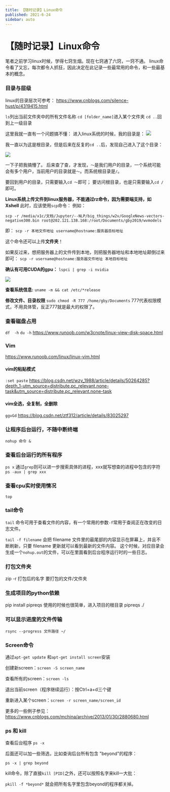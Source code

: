 ```yaml
---
title: 【随时记录】Linux命令
published: 2021-6-24
sidebar: auto
---
```


# 【随时记录】Linux命令

笔者之前学习linux时候，学得七窍生烟。现在七窍通了六窍，一窍不通。
linux命令看了又忘，每次都令人抓狂，因此决定在此记录一些最常用的命令，和一些最基本的概念。



### 目录与层级

linux的目录层次可参考：
https://www.cnblogs.com/silence-hust/p/4319415.html

`ls`列出当前文件夹中的所有文件名称
`cd [folder_name]`进入某个文件夹
`cd ..`回到上一级目录

这里我就一直有一个问题搞不懂：
进入linux系统的时候，我的目录是：
![](https://cdn.jsdelivr.net/gh/beyondguo/mdnice_pictures/2021-6-25/1624615810953-image.png)

我一直以为这是根目录，但是后来在反复的`cd ..`后，发现自己进入了这个目录：

![](https://cdn.jsdelivr.net/gh/beyondguo/mdnice_pictures/2021-6-25/1624615818372-image.png)

一下子把我搞懵了。
后来查了查，才发现，`～`是我们用户的目录，一个系统可能会有多个用户，当前用户的目录就是`～`。而系统根目录是`/`。

要回到用户的目录，只需要输入`cd ～`即可；
要访问根目录，也是只需要输入`cd /`即可。

**Linux系统上传文件到linux服务器，不能通过rz命令，因为需要端支持，如Xshell**
此时，应该使用`scp`命令：
例如：
```
scp -r /media/x1c/文档/Jupyter/--NLP/big_things/w2v/GoogleNews-vectors-negative300.bin root@202.121.138.168:/root/Documents/gby2019/wvmodels
```
即：
`scp -r 本地文件地址 username@hostname:服务器目标地址`

这个命令还可以上传**文件夹**！

如果反过来，想把服务器上的文件传到本地，则把服务器地址和本地地址颠倒过来即可：
`scp -r username@hostname:服务器文件地址 本地目标地址`

**确认有可用CUDA的gpu：**
`lspci | grep -i nvidia`

![](https://cdn.jsdelivr.net/gh/beyondguo/mdnice_pictures/2021-6-25/1624615831415-image.png)


**查看系统信息:**
`uname -m && cat /etc/*release`


**修改文件、目录权限**
`sudo chmod -R 777 /home/gby/Documents`
777代表权限模式，不用具体管，反正777就是最大的权限了。


### 查看磁盘占用
`df  -h`
`du -h`
https://www.runoob.com/w3cnote/linux-view-disk-space.html


### Vim
https://www.runoob.com/linux/linux-vim.html
#### vim的粘贴模式
`:set paste`
https://blog.csdn.net/wzy_1988/article/details/50264285?depth_1-utm_source=distribute.pc_relevant.none-task&utm_source=distribute.pc_relevant.none-task

#### vim全选，全复制，全删除
`ggvGd`
https://blog.csdn.net/ztf312/article/details/83025297


### 让程序后台运行，不随中断终端
`nohup 命令 &`

### 查看后台运行的所有程序
`ps x`
通过`grep`则可以进一步搜索具体的进程，xxx就写想查的进程中包含的字符
`ps -aux | grep xxx`

### 查看cpu实时使用情况
`top`

### tail命令
`tail` 命令可用于查看文件的内容，有一个常用的参数` -f `常用于查阅正在改变的日志文件。

`tail -f filename` 会把 filename 文件里的最尾部的内容显示在屏幕上，并且不断刷新，只要 filename 更新就可以看到最新的文件内容。
这个时候，对应目录会生成一个`nohup.out`的文件，可以在里面看到后台程序运行时的一些日志。


### 打包文件夹
zip -r 打包后的名字 要打包的文件/文件夹

### 生成项目的python依赖
pip install pipreqs
使用的时候也很简单，进入项目的根目录
pipreqs ./

### 可以显示进度的文件传输
`rsync --progress 文件路径 ~/`



### Screen命令

通过`apt-get update` 和`apt-get install screen`安装

创建新screen：`screen -S screen_name`

查看所有的screen：`screen -ls`

退出当前screen（程序继续运行）：按Ctrl+a+d三个键

重新进入某个screen：`screen -r screen_name/screen_id`

更多的一些例子参见：https://www.cnblogs.com/mchina/archive/2013/01/30/2880680.html



### ps 和 kill

查看后台程序 `ps -x`

后面还可以加一些筛选，比如查询后台所有包含 "beyond"的程序：

`ps -x | grep beyond`

kill命令，除了直接`kill [PID]`之外，还可以按照名字来kill一大批：

`pkill -f *beyond*` 就会把所有名字里包含beyond的程序都关掉。



